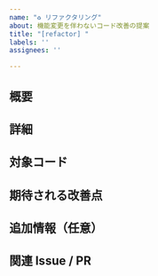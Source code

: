 ```yaml
---
name: "♻️ リファクタリング"
about: 機能変更を伴わないコード改善の提案
title: "[refactor] "
labels: ''
assignees: ''

---
```


## 概要
<!-- どのようなリファクタリングを行いたいのかを簡潔に記載してください -->

## 詳細
<!-- リファクタリングの内容や背景などを詳しく記載します -->

## 対象コード
<!-- リファクタリング対象のコードの場所 -->

## 期待される改善点
<!-- パフォーマンス向上、可読性向上など -->

## 追加情報（任意）
<!-- 参考資料など -->

## 関連 Issue / PR
<!-- Closes #123 のように番号を記載 -->
